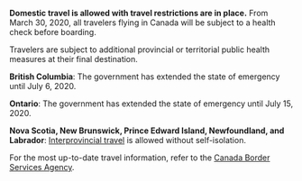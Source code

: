 **Domestic travel is allowed with travel restrictions are in place.** From March 30, 2020, all travelers flying in Canada will be subject to a health check before boarding.

Travelers are subject to additional provincial or territorial public health measures at their final destination.

**British Columbia**: The government has extended the state of emergency until July 6, 2020.

**Ontario**: The government has extended the state of emergency until July 15, 2020.

**Nova Scotia, New Brunswick, Prince Edward Island, Newfoundland, and Labrador**: [Interprovincial travel](https://globalnews.ca/news/7102105/nb-covid-19-update-june-24/) is allowed without self-isolation.

For the most up-to-date travel information, refer to the [Canada Border Services Agency](https://www.cbsa-asfc.gc.ca/services/covid/non-canadians-canadiens-eng.html).
